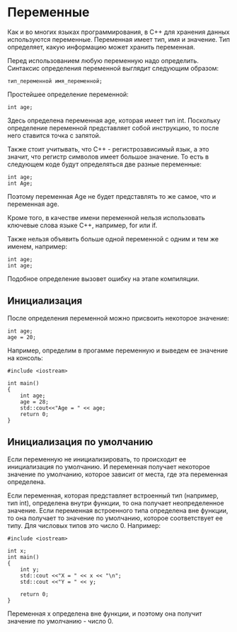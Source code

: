 # Переменные

Как и во многих языках программирования, в C++ для хранения данных используются переменные. Переменная имеет тип, имя и значение. Тип определяет, какую информацию может хранить переменная.

Перед использованием любую переменную надо определить. Синтаксис определения переменной выглядит следующим образом:

```
тип_переменной имя_переменной;
```

Простейшее определение переменной:

```
int age;
```

Здесь определена переменная age, которая имеет тип int. Поскольку определение переменной представляет собой инструкцию, то после него ставится точка с запятой.

Также стоит учитывать, что C++ - регистрозависимый язык, а это значит, что регистр символов имеет большое значение. То есть в следующем коде будут определяться две разные переменные:

```
int age;
int Age;
```

Поэтому переменная Age не будет представлять то же самое, что и переменная age.

Кроме того, в качестве имени переменной нельзя использовать ключевые слова языке C++, например, for или if. 

Также нельзя объявить больше одной переменной с одним и тем же именем, например:

```
int age;
int age;
```

Подобное определение вызовет ошибку на этапе компиляции.

## Инициализация

После определения переменной можно присвоить некоторое значение:

```
int age;
age = 20;
```

Например, определим в прогамме переменную и выведем ее значение на консоль:

```
#include <iostream>
 
int main()
{
    int age;
    age = 28;
    std::cout<<"Age = " << age;
    return 0;
}
```

## Инициализация по умолчанию

Если переменную не инициализировать, то происходит ее инициализация по умолчанию. И переменная получает некоторое значение по умолчанию, которое зависит от места, где эта переменная определена.

Если переменная, которая представляет встроенный тип (например, тип int), определена внутри функции, то она получает неопределенное значение. Если переменная встроенного типа определена вне функции, то она получает то значение по умолчанию, которое соответствует ее типу. Для числовых типов это число 0. Например:

```
#include <iostream>
 
int x;
int main()
{
    int y;
    std::cout <<"X = " << x << "\n";
    std::cout <<"Y = " << y;
     
    return 0;
}
```

Переменная x определена вне функции, и поэтому она получит значение по умолчанию - число 0.

